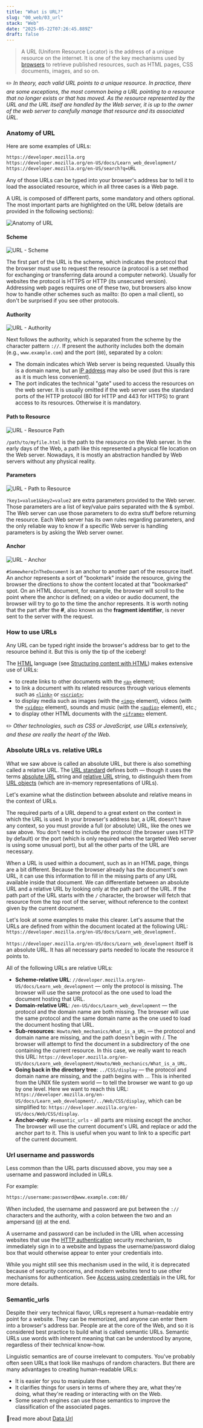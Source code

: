 ```yaml
---
title: "What is URL?"
slug: "00_web/03_url"
stack: "Web"
date: "2025-05-22T07:26:45.889Z"
draft: false
---
```


> A URL (Uniform Resource Locator) is the address of a unique resource on the internet. It is one of the key mechanisms used by [browsers](https://developer.mozilla.org/en-US/docs/Glossary/Browser) to retrieve published resources, such as HTML pages, CSS documents, images, and so on.

✏️ _In theory, each valid URL points to a unique resource. In practice, there are some exceptions, the most common being a URL pointing to a resource that no longer exists or that has moved. As the resource represented by the URL and the URL itself are handled by the Web server, it is up to the owner of the web server to carefully manage that resource and its associated URL._

### Anatomy of URL

Here are some examples of URLs:

```sh
https://developer.mozilla.org
https://developer.mozilla.org/en-US/docs/Learn_web_development/
https://developer.mozilla.org/en-US/search?q=URL
```

Any of those URLs can be typed into your browser's address bar to tell it to load the associated resource, which in all three cases is a Web page.

A URL is composed of different parts, some mandatory and others optional. The most important parts are highlighted on the URL below (details are provided in the following sections):

![Anatomy of URL](../../../src/images/00_web/w-13.png)

#### Scheme

![URL - Scheme](../../../src/images/00_web/w-13.1.png)

The first part of the URL is the scheme, which indicates the protocol that the browser must use to request the resource (a protocol is a set method for exchanging or transferring data around a computer network). Usually for websites the protocol is HTTPS or HTTP (its unsecured version). Addressing web pages requires one of these two, but browsers also know how to handle other schemes such as mailto: (to open a mail client), so don't be surprised if you see other protocols.

#### Authority

![URL - Authority](../../../src/images/00_web/w-13.2.png)

Next follows the authority, which is separated from the scheme by the character pattern `://`. If present the authority includes both the domain (e.g., `www.example.com`) and the port (`80`), separated by a colon:

- The domain indicates which Web server is being requested. Usually this is a domain name, but an [IP address](https://developer.mozilla.org/en-US/docs/Glossary/IP_Address) may also be used (but this is rare as it is much less convenient).
- The port indicates the technical "gate" used to access the resources on the web server. It is usually omitted if the web server uses the standard ports of the HTTP protocol (80 for HTTP and 443 for HTTPS) to grant access to its resources. Otherwise it is mandatory.

#### Path to Resource

![URL - Resource Path](../../../src/images/00_web/w-13.3.png)

`/path/to/myfile.html` is the path to the resource on the Web server. In the early days of the Web, a path like this represented a physical file location on the Web server. Nowadays, it is mostly an abstraction handled by Web servers without any physical reality.

#### Parameters

![URL - Path to Resource](../../../src/images/00_web/w-13.4.png)

`?key1=value1&key2=value2` are extra parameters provided to the Web server. Those parameters are a list of key/value pairs separated with the & symbol. The Web server can use those parameters to do extra stuff before returning the resource. Each Web server has its own rules regarding parameters, and the only reliable way to know if a specific Web server is handling parameters is by asking the Web server owner.

#### Anchor

![URL - Anchor](../../../src/images/00_web/w-13.5.png)

`#SomewhereInTheDocument` is an anchor to another part of the resource itself. An anchor represents a sort of "bookmark" inside the resource, giving the browser the directions to show the content located at that "bookmarked" spot. On an HTML document, for example, the browser will scroll to the point where the anchor is defined; on a video or audio document, the browser will try to go to the time the anchor represents. It is worth noting that the part after the **#**, also known as the **fragment identifier**, is never sent to the server with the request.

### How to use URLs

Any URL can be typed right inside the browser's address bar to get to the resource behind it. But this is only the tip of the iceberg!

The [HTML](https://developer.mozilla.org/en-US/docs/Glossary/HTML) language (see [Structuring content with HTML](https://developer.mozilla.org/en-US/docs/Learn_web_development/Core/Structuring_content)) makes extensive use of URLs:

- to create links to other documents with the [`<a>`](https://developer.mozilla.org/en-US/docs/Web/HTML/Reference/Elements/a) element;
- to link a document with its related resources through various elements such as [`<link>`](https://developer.mozilla.org/en-US/docs/Web/HTML/Reference/Elements/link) or [`<script>`](https://developer.mozilla.org/en-US/docs/Web/HTML/Reference/Elements/script);
- to display media such as images (with the [`<img>`](https://developer.mozilla.org/en-US/docs/Web/HTML/Reference/Elements/img) element), videos (with the [`<video>`](https://developer.mozilla.org/en-US/docs/Web/HTML/Reference/Elements/video) element), sounds and music (with the [`<audio>`](https://developer.mozilla.org/en-US/docs/Web/HTML/Reference/Elements/audio) element), etc.;
- to display other HTML documents with the [`<iframe>`](https://developer.mozilla.org/en-US/docs/Web/HTML/Reference/Elements/iframe) element.

✏️ _Other technologies, such as CSS or JavaScript, use URLs extensively, and these are really the heart of the Web._

### Absolute URLs vs. relative URLs

What we saw above is called an absolute URL, but there is also something called a relative URL. The [URL standard](https://url.spec.whatwg.org/#absolute-url-string) defines both — though it uses the terms [absolute URL](https://url.spec.whatwg.org/#absolute-url-string) string and [relative URL](https://url.spec.whatwg.org/#relative-url-string) string, to distinguish them from [URL objects](https://url.spec.whatwg.org/#url) (which are in-memory representations of URLs).

Let's examine what the distinction between absolute and relative means in the context of URLs.

The required parts of a URL depend to a great extent on the context in which the URL is used. In your browser's address bar, a URL doesn't have any context, so you must provide a full (or absolute) URL, like the ones we saw above. You don't need to include the protocol (the browser uses HTTP by default) or the port (which is only required when the targeted Web server is using some unusual port), but all the other parts of the URL are necessary.

When a URL is used within a document, such as in an HTML page, things are a bit different. Because the browser already has the document's own URL, it can use this information to fill in the missing parts of any URL available inside that document. We can differentiate between an absolute URL and a relative URL by looking only at the path part of the URL. If the path part of the URL starts with the `/` character, the browser will fetch that resource from the top root of the server, without reference to the context given by the current document.

Let's look at some examples to make this clearer. Let's assume that the URLs are defined from within the document located at the following URL: `https://developer.mozilla.org/en-US/docs/Learn_web_development.`

`https://developer.mozilla.org/en-US/docs/Learn_web_development` itself is an absolute URL. It has all necessary parts needed to locate the resource it points to.

All of the following URLs are relative URLs:

- **Scheme-relative URL**: `//developer.mozilla.org/en-US/docs/Learn_web_development` — only the protocol is missing. The browser will use the same protocol as the one used to load the document hosting that URL.
- **Domain-relative URL**: `/en-US/docs/Learn_web_development` — the protocol and the domain name are both missing. The browser will use the same protocol and the same domain name as the one used to load the document hosting that URL.
- **Sub-resources**: `Howto/Web_mechanics/What_is_a_URL` — the protocol and domain name are missing, and the path doesn't begin with /. The browser will attempt to find the document in a subdirectory of the one containing the current resource. In this case, we really want to reach this URL: `https://developer.mozilla.org/en-US/docs/Learn_web_development/Howto/Web_mechanics/What_is_a_URL`.
- **Going back in the directory tree**: `../CSS/display` — the protocol and domain name are missing, and the path begins with ... This is inherited from the UNIX file system world — to tell the browser we want to go up by one level. Here we want to reach this URL:` https://developer.mozilla.org/en-US/docs/Learn_web_development/../Web/CSS/display`, which can be simplified to: `https://developer.mozilla.org/en-US/docs/Web/CSS/display`.
- **Anchor-only**: `#semantic_urls` - all parts are missing except the anchor. The browser will use the current document's URL and replace or add the anchor part to it. This is useful when you want to link to a specific part of the current document.

### Url username and passwords

Less common than the URL parts discussed above, you may see a username and password included in URLs.

For example:

```sh
https://username:password@www.example.com:80/
```

When included, the username and password are put between the `://` characters and the authority, with a colon between the two and an ampersand (`@`) at the end.

A username and password can be included in the URL when accessing websites that use the [HTTP authentication](https://developer.mozilla.org/en-US/docs/Web/HTTP/Guides/Authentication) security mechanism, to immediately sign in to a website and bypass the username/password dialog box that would otherwise appear to enter your credentials into.

While you might still see this mechanism used in the wild, it is deprecated because of security concerns, and modern websites tend to use other mechanisms for authentication. See [Access using credentials](https://developer.mozilla.org/en-US/docs/Web/HTTP/Guides/Authentication#access_using_credentials_in_the_url) in the URL for more details.

### Semantic_urls

Despite their very technical flavor, URLs represent a human-readable entry point for a website. They can be memorized, and anyone can enter them into a browser's address bar. People are at the core of the Web, and so it is considered best practice to build what is called semantic URLs. Semantic URLs use words with inherent meaning that can be understood by anyone, regardless of their technical know-how.

Linguistic semantics are of course irrelevant to computers. You've probably often seen URLs that look like mashups of random characters. But there are many advantages to creating human-readable URLs:

- It is easier for you to manipulate them.
- It clarifies things for users in terms of where they are, what they're doing, what they're reading or interacting with on the Web.
- Some search engines can use those semantics to improve the classification of the associated pages.

📖read more about [Data Url](https://developer.mozilla.org/en-US/docs/Web/URI/Reference/Schemes/data)